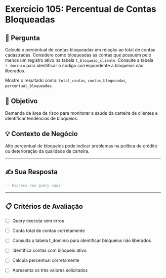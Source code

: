 # Exercício 105: Percentual de Contas Bloqueadas

## 📝 Pergunta

Calcule o percentual de contas bloqueadas em relação ao total de contas cadastradas. Considere como bloqueadas as contas que possuem pelo menos um registro ativo na tabela `t_bloqueio_cliente`. Consulte a tabela `t_dominio` para identificar o código correspondente a bloqueios não liberados.

Mostre o resultado como: `total_contas`, `contas_bloqueadas`, `percentual_bloqueadas`.

## 🎯 Objetivo

Demanda da área de risco para monitorar a saúde da carteira de clientes e identificar tendências de bloqueios.

## 💡 Contexto de Negócio

Alto percentual de bloqueios pode indicar problemas na política de crédito ou deterioração da qualidade da carteira.

---

## ✍️ Sua Resposta

```sql
-- Escreva sua query aqui


```

---

## 📋 Critérios de Avaliação

- [ ] Query executa sem erros
- [ ] Conta total de contas corretamente
- [ ] Consulta a tabela t_dominio para identificar bloqueios não liberados
- [ ] Identifica contas com bloqueio ativo
- [ ] Calcula percentual corretamente
- [ ] Apresenta os três valores solicitados

